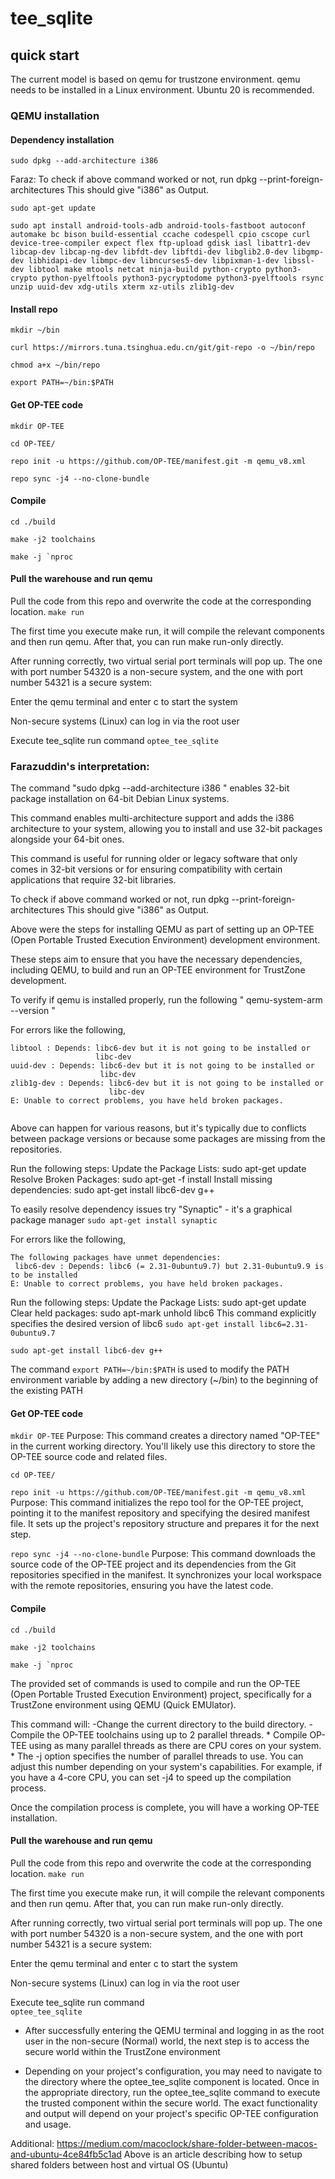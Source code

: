 # tee_sqlite

## quick start

The current model is based on qemu for trustzone environment. 
qemu needs to be installed in a Linux environment. 
Ubuntu 20 is recommended. 


### QEMU installation
#### Dependency installation
```sudo dpkg --add-architecture i386```

Faraz: To check if above command worked or not, run dpkg --print-foreign-architectures
This should give "i386" as Output.


```sudo apt-get update```


```sudo apt install android-tools-adb android-tools-fastboot autoconf automake bc bison build-essential ccache codespell cpio cscope curl device-tree-compiler expect flex ftp-upload gdisk iasl libattr1-dev libcap-dev libcap-ng-dev libfdt-dev libftdi-dev libglib2.0-dev libgmp-dev libhidapi-dev libmpc-dev libncurses5-dev libpixman-1-dev libssl-dev libtool make mtools netcat ninja-build python-crypto python3-crypto python-pyelftools python3-pycryptodome python3-pyelftools rsync unzip uuid-dev xdg-utils xterm xz-utils zlib1g-dev```

#### Install repo

```mkdir ~/bin```

```curl https://mirrors.tuna.tsinghua.edu.cn/git/git-repo -o ~/bin/repo```

```chmod a+x ~/bin/repo```

```export PATH=~/bin:$PATH```


#### Get OP-TEE code
```mkdir OP-TEE```

```cd OP-TEE/```

```repo init -u https://github.com/OP-TEE/manifest.git -m qemu_v8.xml```

```repo sync -j4 --no-clone-bundle```

#### Compile
```cd ./build```

```make -j2 toolchains```

```make -j `nproc```

#### Pull the warehouse and run qemu
Pull the code from this repo and overwrite the code at the corresponding location.
```make run```

The first time you execute make run, it will compile the relevant components and then run qemu. After that, you can run make run-only directly.

After running correctly, two virtual serial port terminals will pop up. The one with port number 54320 is a non-secure system, and the one with port number 54321 is a secure system:

Enter the qemu terminal and enter c to start the system

Non-secure systems (Linux) can log in via the root user

Execute tee_sqlite run command
```optee_tee_sqlite```


### Farazuddin's interpretation:

The command "sudo dpkg --add-architecture i386 " enables 32-bit package installation on 64-bit Debian Linux systems.

This command enables multi-architecture support and adds the i386 architecture to your system, allowing you to install and use 32-bit packages alongside your 64-bit ones.

This command is useful for running older or legacy software that only comes in 32-bit versions or for ensuring compatibility with certain applications that require 32-bit libraries.

To check if above command worked or not, run dpkg --print-foreign-architectures
This should give "i386" as Output.

 Above were the steps for installing QEMU as part of setting up an OP-TEE (Open Portable Trusted Execution Environment) development environment. 
 
 These steps aim to ensure that you have the necessary dependencies, 
 including QEMU, to build and run an OP-TEE environment for TrustZone development.

 To verify if qemu is installed properly, run the following
 " qemu-system-arm --version "

 For errors like the following, 
 ```
 libtool : Depends: libc6-dev but it is not going to be installed or
                    libc-dev
 uuid-dev : Depends: libc6-dev but it is not going to be installed or
                     libc-dev
 zlib1g-dev : Depends: libc6-dev but it is not going to be installed or
                       libc-dev
E: Unable to correct problems, you have held broken packages.


 ```

 Above can happen for various reasons, but it's typically due to conflicts between package versions or because some packages are missing from the repositories.

Run the following steps:
Update the Package Lists: sudo apt-get update
Resolve Broken Packages: sudo apt-get -f install
Install missing dependencies: sudo apt-get install libc6-dev g++

To easily resolve dependency issues try "Synaptic" - it's a graphical package manager
```sudo apt-get install synaptic```

For errors like the following,
```
The following packages have unmet dependencies:
 libc6-dev : Depends: libc6 (= 2.31-0ubuntu9.7) but 2.31-0ubuntu9.9 is to be installed
E: Unable to correct problems, you have held broken packages.
```
Run the following steps:
Update the Package Lists: sudo apt-get update
Clear held packages: sudo apt-mark unhold libc6
This command explicitly specifies the desired version of libc6
```sudo apt-get install libc6=2.31-0ubuntu9.7```

```sudo apt-get install libc6-dev g++```

The command 
```export PATH=~/bin:$PATH``` is used to modify the PATH environment
 variable by adding a new directory (~/bin) to the beginning of the existing PATH 


#### Get OP-TEE code
```mkdir OP-TEE```
Purpose: This command creates a directory named "OP-TEE" in the current working directory. You'll likely use this directory to store the OP-TEE source code and related files.

```cd OP-TEE/```

```repo init -u https://github.com/OP-TEE/manifest.git -m qemu_v8.xml```
Purpose: This command initializes the repo tool for the OP-TEE project, pointing it to the manifest repository and specifying the desired manifest file. 
It sets up the project's repository structure and prepares it for the next step.

```repo sync -j4 --no-clone-bundle```
Purpose: This command downloads the source code of the OP-TEE project 
and its dependencies from the Git repositories specified in the manifest.
It synchronizes your local workspace with the remote repositories, ensuring you have the latest code.

#### Compile
```cd ./build```

```make -j2 toolchains```

```make -j `nproc```

The provided set of commands is used to compile 
and run the OP-TEE (Open Portable Trusted Execution Environment) project, 
specifically for a TrustZone environment using QEMU (Quick EMUlator).

This command will:
    -Change the current directory to the build directory.
    -Compile the OP-TEE toolchains using up to 2 parallel threads.
        * Compile OP-TEE using as many parallel threads as there are CPU cores on your system.
        * The -j option specifies the number of parallel threads to use. You can adjust this number depending on your system's capabilities. 
            For example, if you have a 4-core CPU, you can set -j4 to speed up the compilation process.

Once the compilation process is complete, you will have a working OP-TEE installation.

#### Pull the warehouse and run qemu
Pull the code from this repo and overwrite the code at the corresponding location.
```make run```

The first time you execute make run, it will compile the relevant components and then run qemu. After that, you can run make run-only directly.

After running correctly, two virtual serial port terminals will pop up. The one with port number 54320 is a non-secure system, and the one with port number 54321 is a secure system:

Enter the qemu terminal and enter c to start the system

Non-secure systems (Linux) can log in via the root user

Execute tee_sqlite run command  
```optee_tee_sqlite```

- After successfully entering the QEMU terminal 
  and logging in as the root user in the non-secure (Normal) world, 
  the next step is to access the secure world within the TrustZone environment
  
- Depending on your project's configuration, 
you may need to navigate to the directory where the optee_tee_sqlite component is located. 
Once in the appropriate directory, run the optee_tee_sqlite command to execute the trusted component within the secure world. The exact functionality and output will depend on your project's specific OP-TEE configuration and usage.

Additional:
https://medium.com/macoclock/share-folder-between-macos-and-ubuntu-4ce84fb5c1ad
Above is an article describing how to setup shared folders between host and virtual OS (Ubuntu)


